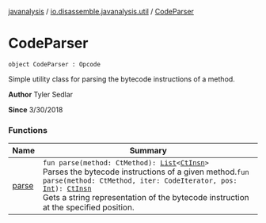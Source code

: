 [javanalysis](../../index.md) / [io.disassemble.javanalysis.util](../index.md) / [CodeParser](./index.md)

# CodeParser

`object CodeParser : Opcode`

Simple utility class for parsing the bytecode instructions of a method.

**Author**
Tyler Sedlar

**Since**
3/30/2018

### Functions

| Name | Summary |
|---|---|
| [parse](parse.md) | `fun parse(method: CtMethod): `[`List`](https://kotlinlang.org/api/latest/jvm/stdlib/kotlin.collections/-list/index.html)`<`[`CtInsn`](../../io.disassemble.javanalysis.insn/-ct-insn/index.md)`>`<br>Parses the bytecode instructions of a given method.`fun parse(method: CtMethod, iter: CodeIterator, pos: `[`Int`](https://kotlinlang.org/api/latest/jvm/stdlib/kotlin/-int/index.html)`): `[`CtInsn`](../../io.disassemble.javanalysis.insn/-ct-insn/index.md)<br>Gets a string representation of the bytecode instruction at the specified position. |
